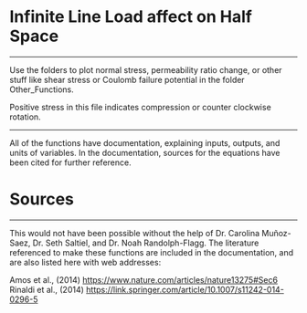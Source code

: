 # Infinite Line Load affect on Half Space
-----------------------------------------------------
Use the folders to plot normal stress, permeability ratio change, or other stuff like shear
stress or Coulomb failure potential in the folder Other_Functions.

Positive stress in this file indicates compression or counter clockwise rotation.

------------------------------------------------------
All of the functions have documentation, explaining inputs, outputs, and units of variables.
In the documentation, sources for the equations have been cited for further reference.

# Sources
------------------------------------------------------
This would not have been possible without the help of Dr. Carolina Muñoz-Saez, Dr. Seth
Saltiel, and Dr. Noah Randolph-Flagg. The literature referenced to make these functions
are included in the documentation, and are also listed here with web addresses:

Amos et al., (2014)
https://www.nature.com/articles/nature13275#Sec6
Rinaldi et al., (2014)
https://link.springer.com/article/10.1007/s11242-014-0296-5
